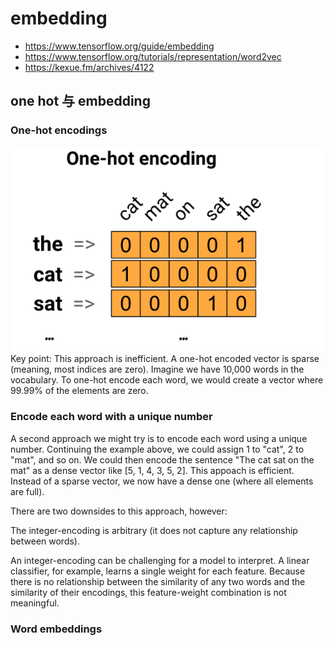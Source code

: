 # embedding 

 *  https://www.tensorflow.org/guide/embedding
 *  https://www.tensorflow.org/tutorials/representation/word2vec
 *  https://kexue.fm/archives/4122
## one hot 与 embedding
### One-hot encodings

![](./imgs/one-hot.jpg)
Key point: This approach is inefficient. A one-hot encoded vector is sparse (meaning, most indices are zero). Imagine we have 10,000 words in the vocabulary. To one-hot encode each word, we would create a vector where 99.99% of the elements are zero.
### Encode each word with a unique number
A second approach we might try is to encode each word using a unique number. Continuing the example above, we could assign 1 to "cat", 2 to "mat", and so on. We could then encode the sentence "The cat sat on the mat" as a dense vector like [5, 1, 4, 3, 5, 2]. This appoach is efficient. Instead of a sparse vector, we now have a dense one (where all elements are full).

There are two downsides to this approach, however:

The integer-encoding is arbitrary (it does not capture any relationship between words).

An integer-encoding can be challenging for a model to interpret. A linear classifier, for example, learns a single weight for each feature. Because there is no relationship between the similarity of any two words and the similarity of their encodings, this feature-weight combination is not meaningful.
### Word embeddings